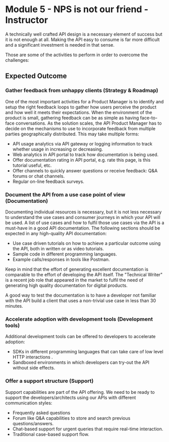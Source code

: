 # Module 5 - NPS is not our friend - Instructor

A technically well crafted API design is a necessary element of success but it is not enough at all. Making the API easy to consume is far more difficult and a significant investment is needed in that sense.

Those are some of the activities to perform in order to overcome the challenges:

## Expected Outcome

### Gather feedback from unhappy clients (Strategy & Roadmap)
One of the most important activities for a Product Manager is to identify and setup the right feedback loops to gather how users perceive the product and how well it meets their expectations. When the environment of the product is small, gathering feedback can be as simple as having face-to-face conversations. As the solution scales, the API Product Manager has to decide on the mechanisms to use to incorporate feedback from multiple parties geographically distributed. This may take multiple forms:
- API usage analytics via API gateway or logging information to track whether usage in increasing or decreasing.
- Web analytics in API portal to track how documentation is being used.
- Offer documentation rating in API portal, e.g. rate this page, is this tutorial useful, etc.
- Offer channels to quickly answer questions or receive feedback: Q&A forums or chat channels.
- Regular on-line feedback surveys.

### Document the API from a use case point of view (Documentation)

Documenting individual resources is necessary, but it is not less necessary to understand the use cases and consumer journeys in which your API will be used. A list of use cases and how to fulfil those use cases via the API is a must-have in a good API documentation. The following sections should be expected in any high-quality API documentation:
- Use case driven tutorials on how to achieve a particular outcome using the API, both in written or as video tutorials.
- Sample code in different programming languages.
- Example calls/responses in tools like Postman.

Keep in mind that the effort of generating excellent documentation is comparable to the effort of developing the API itself. The "Technical Writer" is a recent job role that appeared in the market to fulfil the need of generating high quality documentation for digital products.

A good way to test the documentation is to have a developer not familiar with the API build a client that uses a non-trivial use case in less than 30 minutes.

### Accelerate adoption with development tools (Development tools)

Additional development tools can be offered to developers to accelerate adoption:

-   SDKs in different programming languages that can take care of low level HTTP interactions .
-   Sandboxed environments in which developers can try-out the API without side effects.

### Offer a support structure (Support)

Support capabilities are part of the API offering. We need to be ready to support the developers/architects using our APIs with different communication styles:
- Frequently asked questions
-   Forum like Q&A capabilities to store and search previous questions/answers.
-   Chat-based support for urgent queries that require real-time interaction.
- Traditional case-based support flow.


